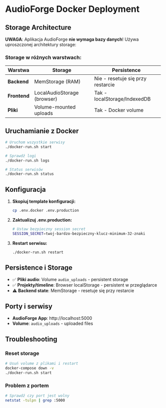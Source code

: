# AudioForge Docker Deployment

## Storage Architecture

**UWAGA**: Aplikacja AudioForge **nie wymaga bazy danych**! Używa uproszczonej architektury storage:

### Storage w różnych warstwach:

| Warstwa | Storage | Persistence |
|---------|---------|-------------|
| **Backend** | MemStorage (RAM) | Nie - resetuje się przy restarcie |
| **Frontend** | LocalAudioStorage (browser) | Tak - localStorage/IndexedDB |
| **Pliki** | Volume-mounted uploads | Tak - Docker volume |

## Uruchamianie z Docker

```bash
# Uruchom wszystkie serwisy
./docker-run.sh start

# Sprawdź logi
./docker-run.sh logs

# Status serwisów  
./docker-run.sh status
```

## Konfiguracja

1. **Skopiuj template konfiguracji:**
   ```bash
   cp .env.docker .env.production
   ```

2. **Zaktualizuj .env.production:**
   ```bash
   # Ustaw bezpieczny session secret
   SESSION_SECRET=twoj-bardzo-bezpieczny-klucz-minimum-32-znaki
   ```

3. **Restart serwisu:**
   ```bash
   ./docker-run.sh restart
   ```

## Persistence i Storage

- ✅ **Pliki audio**: Volume `audio_uploads` - persistent storage
- ✅ **Projekty/timeline**: Browser localStorage - persistent w przeglądarce
- ⚠️ **Backend state**: MemStorage - resetuje się przy restarcie

## Porty i serwisy

- **AudioForge App**: http://localhost:5000
- **Volume**: `audio_uploads` - uploaded files

## Troubleshooting

### Reset storage
```bash
# Usuń volume z plikami i restart
docker-compose down -v
./docker-run.sh start
```

### Problem z portem
```bash
# Sprawdź czy port jest wolny
netstat -tulpn | grep :5000
```